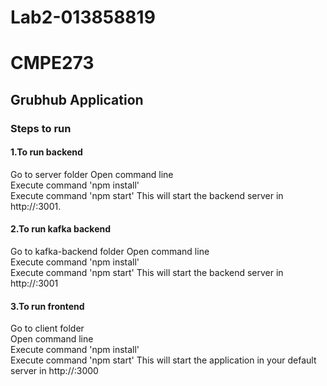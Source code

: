 # Lab2-013858819

# CMPE273
## Grubhub Application
### Steps to run


#### 1.To run backend
Go to server folder
Open command line <br />
Execute command 'npm install' <br />
Execute command 'npm start' This will start the backend server in http://:3001.

#### 2.To run kafka backend
Go to kafka-backend folder
Open command line <br />
Execute command 'npm install' <br />
Execute command 'npm start' This will start the backend server in http://:3001

#### 3.To run frontend
Go to client folder <br />
Open command line <br />
Execute command 'npm install' <br />
Execute command 'npm start' This will start the application in your default server in http://:3000
